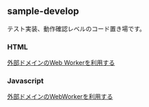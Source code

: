 ## sample-develop
テスト実装、動作確認レベルのコード置き場です。

### HTML
[外部ドメインのWeb Workerを利用する](https://blog.abct93.com/sample-develop/html/SampleWorker.html)

### Javascript
[外部ドメインのWebWorkerを利用する](https://blog.abct93.com/sample-develop/js/SampleWorker.js)
